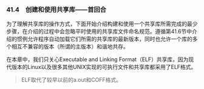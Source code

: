 ### 41.4　创建和使用共享库——首回合

为了理解共享库的操作方式，下面开始介绍构建和使用一个共享库所需完成的最少步骤，在介绍的过程中会忽略平时使用的共享库文件命名规范。遵循第41.6节中介绍的惯例允许程序自动加载它们所需的共享库的最新版本，同时也允许一个库的多个相互不兼容的版本（所谓的主版本）和谐地共存。

在本章中，我们只关心Executable and Linking Format（ELF）共享库，因为现代版本的Linux以及很多其他UNIX实现的可执行文件和共享库都采用了ELF格式。

> ELF取代了较早以前的a.out和COFF格式。

